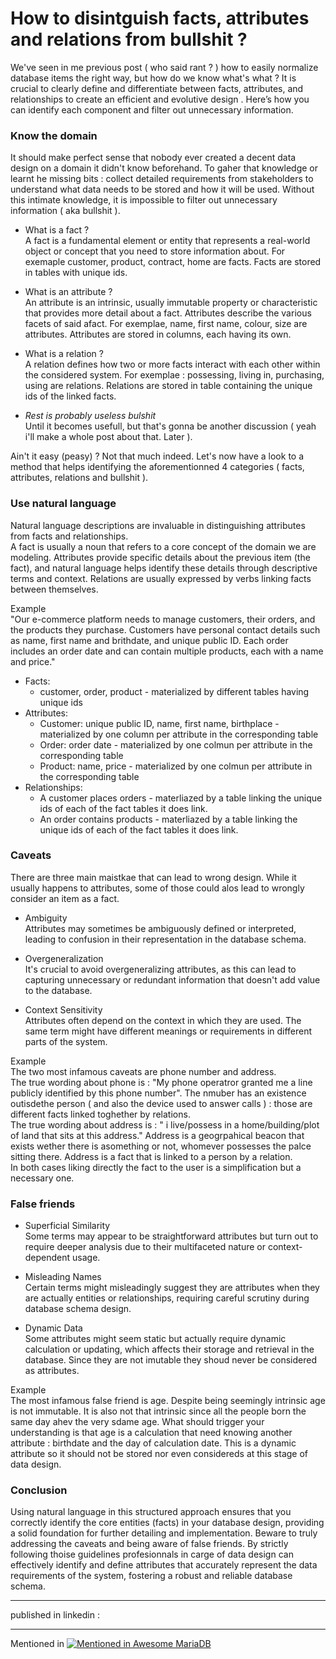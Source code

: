 # How to disintguish facts, attributes and relations from bullshit ?
We've seen in me previous post ( who said rant ? ) how to easily normalize database items the right way, but how do we know what's what ? It is crucial to clearly define and differentiate between facts, attributes, and relationships to create an efficient and evolutive design . Here’s how you can identify each component and filter out unnecessary information. 

### Know the domain
It should make perfect sense that nobody ever created a decent data design on a domain it didn't know beforehand. To gaher that knowledge or learnt he missing bits : collect detailed requirements from stakeholders to understand what data needs to be stored and how it will be used. Without this intimate knowledge, it is impossible to filter out unnecessary information ( aka bullshit ). 

* What is a fact ?  
A fact is a fundamental element or entity that represents a real-world object or concept that you need to store information about. For exemaple customer, product, contract, home are facts. Facts are stored in tables with unique ids.

* What is an attribute ?   
An attribute is an intrinsic, usually immutable property or characteristic that provides more detail about a fact. Attributes describe the various facets of said afact. For exemplae, name, first name, colour, size are attributes. Attributes are stored in columns, each having its own.

* What is a relation ?  
A relation defines how two or more facts  interact with each other within the considered system. For exemplae : possessing, living in, purchasing, using are relations. Relations are stored in table containing the unique ids of the linked facts.

* _Rest is probably useless bulshit_   
Until it becomes usefull, but that's gonna be another discussion ( yeah i'll make a whole post about that. Later ).

  
Ain't it easy (peasy) ? Not that much indeed. Let's now have a look to a method that helps identifying the aforementionned 4 categories ( facts, attributes, relations and bullshit ).

### Use natural language
Natural language descriptions are invaluable in distinguishing attributes from facts and relationships.  
A fact is usually a noun that refers to a core concept of the domain we are modeling. Attributes provide specific details about the previous item (the fact), and natural language helps identify these details through descriptive terms and context. Relations are usually expressed by verbs linking facts between themselves.

Example  
  "Our e-commerce platform needs to manage customers, their orders, and the products they purchase. Customers have personal contact details such as name, first name and brithdate, and unique public ID. Each order includes an order date and can contain multiple products, each with a name and price."
      
* Facts: 
  - customer, order, product - materialized by different tables having unique ids
* Attributes:
  - Customer: unique public ID, name, first name, birthplace - materialized by one column per attribute in the corresponding table
  - Order: order date  - materialized by one colmun per attribute in the corresponding table
  - Product: name, price  - materialized by one colmun per attribute in the corresponding table
* Relationships:
  - A customer places orders - materliazed by a table linking the unique ids of each of the fact tables it does link.
  - An order contains products - materliazed by a table linking the unique ids of each of the fact tables it does link.

### Caveats
There are three main maistkae that can lead to wrong design. While it usually happens to attributes, some of those could alos lead to wrongly consider an item as a fact.

* Ambiguity   
Attributes may sometimes be ambiguously defined or interpreted, leading to confusion in their representation in the database schema.

* Overgeneralization  
It's crucial to avoid overgeneralizing attributes, as this can lead to capturing unnecessary or redundant information that doesn't add value to the database.

* Context Sensitivity  
Attributes often depend on the context in which they are used. The same term might have different meanings or requirements in different parts of the system.

Example  
The two most infamous caveats are phone number and address.  
The true wording about phone is : "My phone operatror granted me a line publicly identified by this phone number". The nmuber has an existence outisdethe person ( and also the device used to answer calls ) : those are different facts linked toghether by relations.  
The true wording about address is : " i live/possess in a home/building/plot of land that sits at this address." Address is a geogrpahical beacon that exists wether there is asomething or not, whomever possesses the palce sitting there. Address is a fact that is linked to a person by a relation.  
In both cases liking directly the fact to the user is a simplification but a necessary one.

### False friends
* Superficial Similarity  
Some terms may appear to be straightforward attributes but turn out to require deeper analysis due to their multifaceted nature or context-dependent usage.

* Misleading Names  
Certain terms might misleadingly suggest they are attributes when they are actually entities or relationships, requiring careful scrutiny during database schema design.

* Dynamic Data  
Some attributes might seem static but actually require dynamic calculation or updating, which affects their storage and retrieval in the database. Since they are not imutable they shoud never be considered as attributes.

Example  
The most infamous false friend is age. Despite being seemingly intrinsic age is not immutable. It is also not that intrinsic since all the people born the same day ahev the very sdame age. What should trigger your understanding is that age is a calculation that need knowing another attribute : birthdate and the day of calculation date. This is a dynamic attribute so it should not be stored nor even considereds at this stage of data design.

### Conclusion
Using natural language in this structured approach  ensures that you correctly identify the core entities (facts) in your database design, providing a solid foundation for further detailing and implementation. Beware to truly addressing the caveats and being aware of false friends. By strictly following thoise guidelines profesionnals in carge of data design can effectively identify and define attributes that accurately represent the data requirements of the system, fostering a robust and reliable database schema.

---

published in linkedin : 


---

Mentioned in [![Mentioned in Awesome MariaDB](https://awesome.re/mentioned-badge.svg)](https://github.com/Vettabase/awesome-mariadb)
